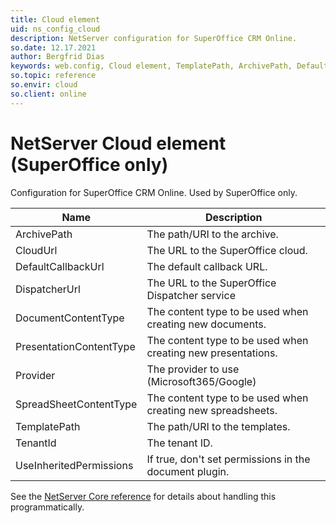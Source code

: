 ```yaml
---
title: Cloud element
uid: ns_config_cloud
description: NetServer configuration for SuperOffice CRM Online.
so.date: 12.17.2021
author: Bergfrid Dias
keywords: web.config, Cloud element, TemplatePath, ArchivePath, DefaultCallbackUrl
so.topic: reference
so.envir: cloud
so.client: online
---
```


# NetServer Cloud element (SuperOffice only)

Configuration for SuperOffice CRM Online. Used by SuperOffice only.

| Name | Description |
|---|---|
| ArchivePath | The path/URI to the archive. |
| CloudUrl | The URL to the SuperOffice cloud. |
| DefaultCallbackUrl | The default callback URL. |
| DispatcherUrl | The URL to the SuperOffice Dispatcher service |
| DocumentContentType | The content type to be used when creating new documents. |
| PresentationContentType | The content type to be used when creating new presentations. |
| Provider | The provider to use (Microsoft365/Google) |
| SpreadSheetContentType | The content type to be used when creating new spreadsheets. |
| TemplatePath | The path/URI to the templates. |
| TenantId | The tenant ID. |
| UseInheritedPermissions | If true, don't set permissions in the document plugin. |

See the [NetServer Core reference][1] for details about handling this programmatically.

<!-- Referenced links -->
[1]: <xref:SuperOffice.Configuration.ConfigFile.Cloud>
